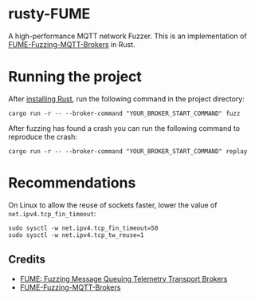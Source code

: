 # rusty-FUME
A high-performance MQTT network Fuzzer.
This is an implementation of [FUME-Fuzzing-MQTT-Brokers](https://github.com/PBearson/FUME-Fuzzing-MQTT-Brokers/) in Rust.

# Running the project
After [installing Rust](https://rustup.rs), run the following command in the project directory:
```
cargo run -r -- --broker-command "YOUR_BROKER_START_COMMAND" fuzz
```
After fuzzing has found a crash you can run the following command to reproduce the crash:
```
cargo run -r -- --broker-command "YOUR_BROKER_START_COMMAND" replay
```

# Recommendations
On Linux to allow the reuse of sockets faster, lower the value of `net.ipv4.tcp_fin_timeout`:
```
sudo sysctl -w net.ipv4.tcp_fin_timeout=50
sudo sysctl -w net.ipv4.tcp_tw_reuse=1
```

## Credits
- [FUME: Fuzzing Message Queuing Telemetry Transport Brokers](https://ieeexplore.ieee.org/abstract/document/9796755)
- [FUME-Fuzzing-MQTT-Brokers](https://github.com/PBearson/FUME-Fuzzing-MQTT-Brokers)